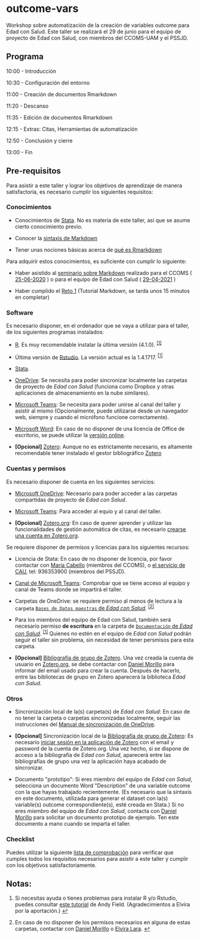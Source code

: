 # outcome-vars

Workshop sobre automatización de la creación de variables outcome
para Edad con Salud.
Este taller se realizará el 29 de junio para el equipo de proyecto de
Edad con Salud, con miembros del CCOMS-UAM y el PSSJD.

## Programa

10:00 - Introducción

10:30 - Configuración del entorno

11:00 - Creación de documentos Rmarkdown

11:20 - Descanso

11:35 - Edición de documentos Rmarkdown

12:15 - Extras: Citas, Herramientas de automatización

12:50 - Conclusión y cierre

13:00 - Fin


## Pre-requisitos

Para asistir a este taller y lograr los objetivos de aprendizaje de manera
satisfactoria, es necesario cumplir los siguientes requisitos:


### Conocimientos

* Conocimientos de [Stata](https://www.stata.com/support/).
  No es materia de este taller, así que se asume cierto conocimiento previo.

* Conocer la
  [sintaxis de Markdown](https://daringfireball.net/projects/markdown/)

* Tener unas nociones básicas acerca de
  [qué es Rmarkdown](https://rmarkdown.rstudio.com/)

Para adquirir estos conocimientos, es suficiente con cumplir lo siguiente:

* Haber asistido al
  [seminario sobre Markdown](https://github.com/DaniMori/seminario_markdown)
  realizado para el CCOMS (
  [25-06-2020](https://github.com/DaniMori/seminario_markdown/releases/tag/v1.0)
  ) o para el equipo de Edad con Salud (
  [29-04-2021](https://github.com/DaniMori/seminario_markdown/releases/tag/v2.0)
  )

* Haber cumplido el [Reto 1](https://www.markdowntutorial.com/)
  (Tutorial Markdown, se tarda unos 15 minutos en completar)
  

### Software

Es necesario disponer, en el ordenador que se vaya a utilizar para el taller,
de los siguientes programas instalados:

* [R](https://cran.r-project.org/bin/windows/base/).
  Es muy recomendable instalar la última versión (4.1.0).
  <span id="a1"><sup>[[1]](#f1)</sup></span>

* Última versión de
  [Rstudio](https://www.rstudio.com/products/rstudio/download/#download).
  La versión actual es la 1.4.1717.
  <span id="a1"><sup>[[1]](#f1)</sup></span>

* [Stata](https://www.stata.com/).

* [OneDrive](https://www.microsoft.com/es-ww/microsoft-365/onedrive/download):
  Se necesita para poder sincronizar localmente las carpetas de proyecto de
  _Edad con Salud_ (funciona como Dropbox y otras aplicaciones de almacenamiento
  en la nube similares).

* [Microsoft Teams](https://teams.microsoft.com/): Se necesita para poder
  unirse al canal del taller y asistir al mismo
  (Opcionalmente, puede utilizarse desde un navegador web,
  siempre y cuando el micrófono funcione correctamente).
  
* [Microsoft Word](https://www.microsoft.com/es-es/microsoft-365/word):
  En caso de no disponer de una licencia de Office de escritorio, se puede
  utilizar la [versión online](https://www.office.com/launch/word).

* **[Opcional]** [Zotero](https://www.zotero.org/download/):
  Aunque no es estrictamente necesario,
  es altamente recomendable tener instalado el gestor bibliográfico
  [Zotero](https://www.zotero.org/download/)


### Cuentas y permisos

Es necesario disponer de cuenta en los siguientes servicios:

* [Microsoft OneDrive](https://onedrive.live.com): Necesario para poder acceder
  a las carpetas compartidas de proyecto de _Edad con Salud_.
  
* [Microsoft Teams](https://teams.microsoft.com/): Para acceder al equio y
  al canal del taller.

* **[Opcional]** [Zotero.org](https://www.zotero.org/):
  En caso de querer aprender y utilizar las funcionalidades de
  gestión automática de citas,
  es necesario
  [crearse una cuenta en Zotero.org](https://www.zotero.org/user/register).
  

Se requiere disponer de permisos y licencias para los siguientes recursos:

* Licencia de Stata: En caso de no disponer de licencia, por favor contactar con
  [María Cabello](mailto:maria.cabello@uam.es) (miembros del CCOMS), o
  [el servicio de CAU](mailto:parcsanitari.cau@sjd.es), tel: 936353900
  (miembros del PSSJD).
  
* [Canal de Microsoft Teams](<!-- TODO: Completar grupo y canal y enlazar -->):
  Comprobar que se tiene acceso al equipo y canal de Teams
  donde se impartirá el taller.

* Carpetas de OneDrive: se requiere permiso al menos de lectura a la carpeta
  [`Bases de Datos maestras` de _Edad con Salud_][dbb_folder].
  <span id="a2"><sup>[[2]](#f2)</sup></span>
  
* Para los miembros del equipo de Edad con Salud, también será necesario
  permiso **de escritura** en la carpeta de
  [`Documentación` de _Edad con Salud_][doc_folder].
  <sup>[[1]](#f1)</sup>
  Quienes no estén en el equipo de _Edad con Salud_ podrán seguir el taller
  sin problema, sin necesidad de tener persmisos para esta carpeta.
  
[dbb_folder]: https://dauam-my.sharepoint.com/:f:/r/personal/marta_miret_uam_es/Documents/Edad%20con%20Salud/Bases%20de%20datos%20maestras%20Edad%20con%20Salud
  
[doc_folder]: https://dauam-my.sharepoint.com/:f:/r/personal/marta_miret_uam_es/Documents/Edad%20con%20Salud/Documentacion%20Edad%20con%20Salud

* **[Opcional]** [Bibliografía de grupo de Zotero][zotero_bib].
  Una vez creada la cuenta de usuario en [Zotero.org](https://www.zotero.org/),
  se debe contactar con
  [Daniel Morillo](mailto:daniel.morillo@cibersam.es)
  para informar del email usado para crear la cuenta.
  Después de hacerlo, entre las bibliotecas de grupo en Zotero aparecerá la
  biblioteca _Edad con Salud_.
  
[zotero_bib]: https://www.zotero.org/groups/4213316/edad_con_salud/

### Otros

* Sincronización local de la(s) carpeta(s) de _Edad con Salud_:
  En caso de no tener la carpeta o carpetas sincronizadas localmente,
  seguir las instrucciones del
  [Manual de sincronización de OneDrive][sync].
  
* **[Opcional]**
  Sincronización local de la [Bibliografía de grupo de Zotero][zotero_bib]:
  Es necesario
  [iniciar sesión en la aplicación de Zotero](https://www.zotero.org/support/preferences/sync)
  con el email y password de la cuenta de Zotero.org.
  Una vez hecho, si se dispone de acceso a la bibliografía de _Edad con Salud_,
  aparecerá entre las bibliografías de grupo una vez la aplicación haya
  acabado de sincronizar.

[sync]: (https://dauam-my.sharepoint.com/:b:/r/personal/marta_miret_uam_es/Documents/Edad%20con%20Salud/Documentacion%20Edad%20con%20Salud/Documentaci%C3%B3n%20transversal/Migracio%CC%81n%20a%20OneDrive/Manual_sincronizacio%CC%81n_OneDrive.pdf)

* Documento "prototipo": Si eres miembro del equipo de _Edad con Salud_,
  selecciona un documento Word "Description" de una variable outcome
  con la que hayas trabajado recientemente.
  (Es necesario que la sintaxis en este documento,
  utilizada para generar el dataset con la(s) variable(s) outcome
  correspondiente(s), esté creada en Stata.)
  Si no eres miembro del equipo de _Edad con Salud_,
  contacta con [Daniel Morillo](mailto:daniel.morillo@cibersam.es)
  para solicitar un documento prototipo de ejemplo.
  Ten este documento a mano cuando se imparta el taller.

### Checklist

Puedes utilizar la siguiente [lista de comprobación](www/checklist.md)
para verificar que cumples todos los requisitos necesarios
para asistir a este taller y cumplir con los objetivos satisfactoriamente.


## Notas:

1. <span id="f1">Si necesitas ayuda o tienes problemas para instalar R y/o Rstudio,
puedes consultar
[este tutorial](http://milton-the-cat.rocks/learnr/r/r_getting_started/#section-installing-r-and-rstudio)
de Andy Field. (Agradecimientos a Elvira por la aportación.)
[↩](#a1)</span>

1. <span id="f2">En caso de no disponer de los permisos necesarios en
alguna de estas carpetas, contactar con
[Daniel Morillo](mailto:daniel.morillo@cibersam.es) o
[Elvira Lara](mailto:elvira.lara@uam.es).
[↩](#a2)</span>
